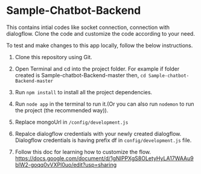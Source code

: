 # Sample-Chatbot-Backend
This contains intial codes like socket connection, connection with dialogflow. Clone the code and customize the code according to your need.

To test and make changes to this app locally, follow the below instructions.

1. Clone this repository using Git.

2. Open Terminal and cd into the project folder. For example if folder created is Sample-chatbot-Backend-master then, ```cd Sample-chatbot-Backend-master```

3. Run ```npm install``` to install all the project dependencies.

4. Run ```node app``` in the terminal to run it.(Or you can also run ```nodemon``` to run the project (the recommended way)).

5. Replace mongoUrl in ```/config/development.js```

6. Repalce dialogflow credentials with your newly created dialogflow. Dialogflow credentials is having prefix df in ```config/development.js``` file.

7. Follow this doc for learning how to customize the flow. https://docs.google.com/document/d/1gNIPPXgS8OLetyHyLA17WAAu9blW2-goqq0vVXPl0uo/edit?usp=sharing


